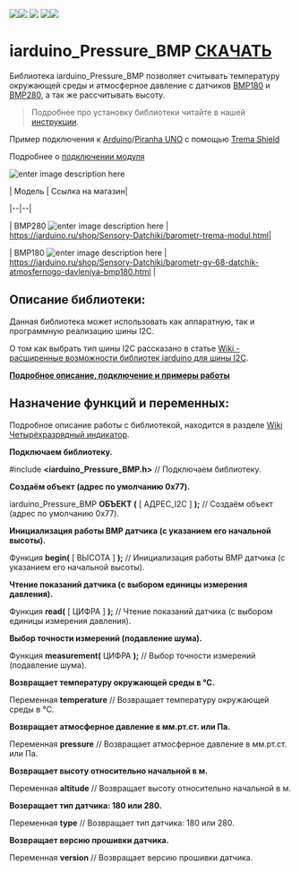   

[![](https://iarduino.ru/img/logo.svg)](https://iarduino.ru)[![](https://wiki.iarduino.ru/img/git-shop.svg?3)](https://iarduino.ru) [![](https://wiki.iarduino.ru/img/git-wiki.svg?2)](https://wiki.iarduino.ru) [![](https://wiki.iarduino.ru/img/git-lesson.svg?2)](https://lesson.iarduino.ru)[![](https://wiki.iarduino.ru/img/git-forum.svg?2)](http://forum.trema.ru)

  

# iarduino_Pressure_BMP [СКАЧАТЬ](https://github.com/tremaru/iarduino_Pressure_BMP/archive/master.zip)

Библиотека iarduino_Pressure_BMP позволяет считывать температуру окружающей среды и атмосферное давление с датчиков [BMP180](http://iarduino.ru/shop/Sensory-Datchiki/barometr-gy-68-datchik-atmosfernogo-davleniya-bmp180.html) и [BMP280](http://iarduino.ru/shop/Sensory-Datchiki/barometr-trema-modul.html), а так же рассчитывать высоту.

  

> Подробнее про установку библиотеки читайте в нашей [инструкции](https://wiki.iarduino.ru/page/Installing_libraries/).

  

Пример подключения к [Arduino](https://iarduino.ru/shop/boards/arduino-uno-r3.html)/[Piranha UNO](https://iarduino.ru/shop/boards/piranha-uno-r3.html) с помощью [Trema Shield](https://iarduino.ru/shop/Expansion-payments/trema-shield.html)

Подробнее о [подключении модуля](https://wiki.iarduino.ru/page/trema-modul-pressure-meter)

![enter image description here](https://iarduino.ru/img/upload/ff71929a63d941fd58dc5a60860d0671.png)

  

| Модель | Ссылка на магазин|

|--|--|

| BMP280 ![enter image description here](https://wiki.iarduino.ru/img/resources/840/840.svg) | https://iarduino.ru/shop/Sensory-Datchiki/barometr-trema-modul.html|

| BMP180 ![enter image description here](https://wiki.iarduino.ru/img/resources/840/840.svg) | https://iarduino.ru/shop/Sensory-Datchiki/barometr-gy-68-datchik-atmosfernogo-davleniya-bmp180.html |

  

## Описание библиотеки:

Данная библиотека может использовать как аппаратную, так и программную реализацию шины I2C.

О том как выбрать тип шины I2C рассказано в статье [Wiki - расширенные возможности библиотек iarduino для шины I2C](https://wiki.iarduino.ru/page/i2c_connection/).

  

**[ Подробное описание, подключение и примеры работы ](https://wiki.iarduino.ru/page/trema-modul-pressure-meter)**

  

## Назначение функций и переменных:

Подробное описание работы с библиотекой, находится в разделе [Wiki Четырёхразрядный индикатор](https://wiki.iarduino.ru/page/chetyrehrazryadnyy-indikator-trema-modul/  "Wiki Четырёхразрядный индикатор").

  

**Подключаем библиотеку.**

  

#include **<iarduino_Pressure_BMP.h>** // Подключаем библиотеку.

  

**Создаём объект (адрес по умолчанию 0x77).**

  

iarduino_Pressure_BMP **ОБЪЕКТ (** [ АДРЕС_I2C ] **);** // Создаём объект (адрес по умолчанию 0x77).

  

**Инициализация работы BMP датчика (с указанием его начальной высоты).**

  

Функция **begin(** [ ВЫСОТА ] **);** // Инициализация работы BMP датчика (с указанием его начальной высоты).

  

**Чтение показаний датчика (с выбором единицы измерения давления).**

  

Функция **read(** [ ЦИФРА ] **);** // Чтение показаний датчика (с выбором единицы измерения давления).

  

**Выбор точности измерений (подавление шума).**

  

Функция **measurement(** ЦИФРА **);** // Выбор точности измерений (подавление шума).

  

**Возвращает температуру окружающей среды в °С.**

  

Переменная **temperature** // Возвращает температуру окружающей среды в °С.

  

**Возвращает атмосферное давление в мм.рт.ст. или Па.**

  

Переменная **pressure** // Возвращает атмосферное давление в мм.рт.ст. или Па.

  

**Возвращает высоту относительно начальной в м.**

  

Переменная **altitude** // Возвращает высоту относительно начальной в м.

  

**Возвращает тип датчика: 180 или 280.**

  

Переменная **type** // Возвращает тип датчика: 180 или 280.

  

**Возвращает версию прошивки датчика.**

  

Переменная **version** // Возвращает версию прошивки датчика.

  
  
  
  
  
  
  
  
  
  

<!--stackedit_data:

eyJoaXN0b3J5IjpbLTEzNjk3NzY1MDldfQ==

-->
<!--stackedit_data:
eyJoaXN0b3J5IjpbMTI1MDM2MDA5MSwtMTA3ODgyNDM3MCwtMT
kzMDMyOTk5Nl19
-->